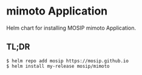 # mimoto Application

Helm chart for installing MOSIP mimoto Application.

## TL;DR 

```console
$ helm repo add mosip https://mosip.github.io
$ helm install my-release mosip/mimoto
```

